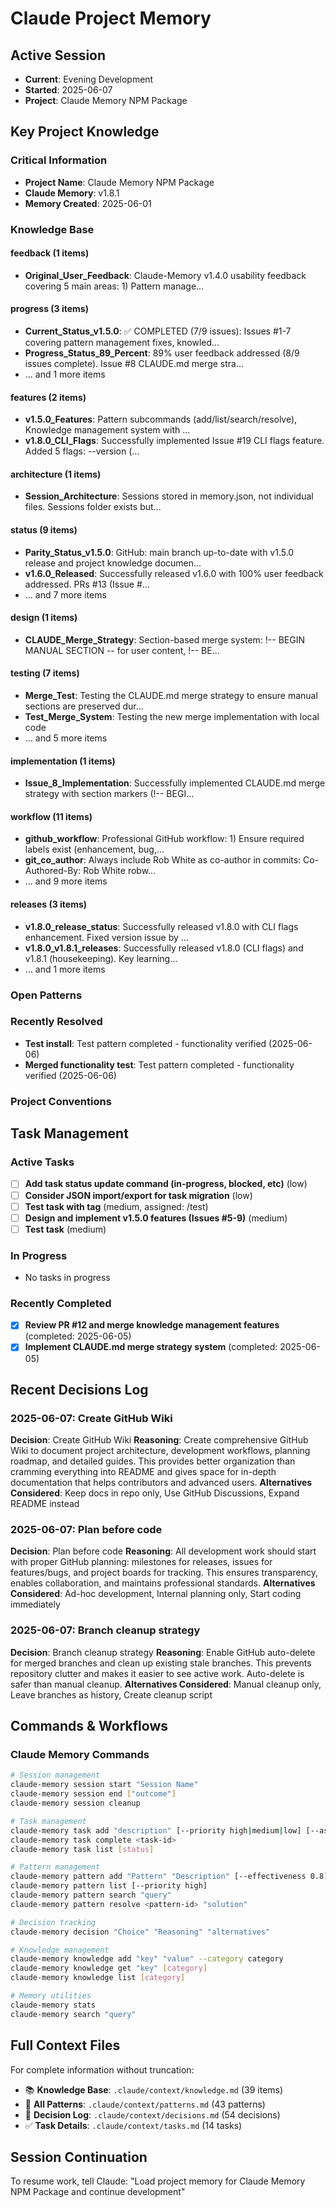 # Claude Project Memory

## Active Session
- **Current**: Evening Development
- **Started**: 2025-06-07
- **Project**: Claude Memory NPM Package

## Key Project Knowledge

### Critical Information
- **Project Name**: Claude Memory NPM Package
- **Claude Memory**: v1.8.1
- **Memory Created**: 2025-06-01

### Knowledge Base
#### feedback (1 items)
- **Original_User_Feedback**: Claude-Memory v1.4.0 usability feedback covering 5 main areas: 1) Pattern manage...

#### progress (3 items)
- **Current_Status_v1.5.0**: ✅ COMPLETED (7/9 issues): Issues #1-7 covering pattern management fixes, knowled...
- **Progress_Status_89_Percent**: 89% user feedback addressed (8/9 issues complete). Issue #8 CLAUDE.md merge stra...
- ... and 1 more items

#### features (2 items)
- **v1.5.0_Features**: Pattern subcommands (add/list/search/resolve), Knowledge management system with ...
- **v1.8.0_CLI_Flags**: Successfully implemented Issue #19 CLI flags feature. Added 5 flags: --version (...

#### architecture (1 items)
- **Session_Architecture**: Sessions stored in memory.json, not individual files. Sessions folder exists but...

#### status (9 items)
- **Parity_Status_v1.5.0**: GitHub: main branch up-to-date with v1.5.0 release and project knowledge documen...
- **v1.6.0_Released**: Successfully released v1.6.0 with 100% user feedback addressed. PRs #13 (Issue #...
- ... and 7 more items

#### design (1 items)
- **CLAUDE_Merge_Strategy**: Section-based merge system: !-- BEGIN MANUAL SECTION -- for user content, !-- BE...

#### testing (7 items)
- **Merge_Test**: Testing the CLAUDE.md merge strategy to ensure manual sections are preserved dur...
- **Test_Merge_System**: Testing the new merge implementation with local code
- ... and 5 more items

#### implementation (1 items)
- **Issue_8_Implementation**: Successfully implemented CLAUDE.md merge strategy with section markers (!-- BEGI...

#### workflow (11 items)
- **github_workflow**: Professional GitHub workflow: 1) Ensure required labels exist (enhancement, bug,...
- **git_co_author**: Always include Rob White as co-author in commits: Co-Authored-By: Rob White robw...
- ... and 9 more items

#### releases (3 items)
- **v1.8.0_release_status**: Successfully released v1.8.0 with CLI flags enhancement. Fixed version issue by ...
- **v1.8.0_v1.8.1_releases**: Successfully released v1.8.0 (CLI flags) and v1.8.1 (housekeeping). Key learning...
- ... and 1 more items


### Open Patterns


### Recently Resolved
- **Test install**: Test pattern completed - functionality verified (2025-06-06)
- **Merged functionality test**: Test pattern completed - functionality verified (2025-06-06)

### Project Conventions
<!-- Discovered during development -->

## Task Management

### Active Tasks
- [ ] **Add task status update command (in-progress, blocked, etc)** (low)
- [ ] **Consider JSON import/export for task migration** (low)
- [ ] **Test task with tag** (medium, assigned: /test)
- [ ] **Design and implement v1.5.0 features (Issues #5-9)** (medium)
- [ ] **Test task** (medium)

### In Progress
- No tasks in progress

### Recently Completed
- [x] **Review PR #12 and merge knowledge management features** (completed: 2025-06-05)
- [x] **Implement CLAUDE.md merge strategy system** (completed: 2025-06-05)

## Recent Decisions Log

### 2025-06-07: Create GitHub Wiki
**Decision**: Create GitHub Wiki
**Reasoning**: Create comprehensive GitHub Wiki to document project architecture, development workflows, planning roadmap, and detailed guides. This provides better organization than cramming everything into README and gives space for in-depth documentation that helps contributors and advanced users.
**Alternatives Considered**: Keep docs in repo only, Use GitHub Discussions, Expand README instead


### 2025-06-07: Plan before code
**Decision**: Plan before code
**Reasoning**: All development work should start with proper GitHub planning: milestones for releases, issues for features/bugs, and project boards for tracking. This ensures transparency, enables collaboration, and maintains professional standards.
**Alternatives Considered**: Ad-hoc development, Internal planning only, Start coding immediately


### 2025-06-07: Branch cleanup strategy
**Decision**: Branch cleanup strategy
**Reasoning**: Enable GitHub auto-delete for merged branches and clean up existing stale branches. This prevents repository clutter and makes it easier to see active work. Auto-delete is safer than manual cleanup.
**Alternatives Considered**: Manual cleanup only, Leave branches as history, Create cleanup script


## Commands & Workflows

### Claude Memory Commands
```bash
# Session management
claude-memory session start "Session Name"
claude-memory session end ["outcome"]
claude-memory session cleanup

# Task management
claude-memory task add "description" [--priority high|medium|low] [--assignee name]
claude-memory task complete <task-id>
claude-memory task list [status]

# Pattern management
claude-memory pattern add "Pattern" "Description" [--effectiveness 0.8] [--priority high]
claude-memory pattern list [--priority high]
claude-memory pattern search "query"
claude-memory pattern resolve <pattern-id> "solution"

# Decision tracking
claude-memory decision "Choice" "Reasoning" "alternatives"

# Knowledge management
claude-memory knowledge add "key" "value" --category category
claude-memory knowledge get "key" [category]
claude-memory knowledge list [category]

# Memory utilities
claude-memory stats
claude-memory search "query"
```

## Full Context Files
For complete information without truncation:
- 📚 **Knowledge Base**: `.claude/context/knowledge.md` (39 items)
- 🧩 **All Patterns**: `.claude/context/patterns.md` (43 patterns)
- 🎯 **Decision Log**: `.claude/context/decisions.md` (54 decisions)
- ✅ **Task Details**: `.claude/context/tasks.md` (14 tasks)

## Session Continuation
To resume work, tell Claude:
"Load project memory for Claude Memory NPM Package and continue development"
